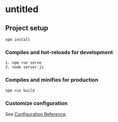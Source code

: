 # untitled

## Project setup
```
npm install
```

### Compiles and hot-reloads for development
```
1. npm run serve
2. node server.js
```

### Compiles and minifies for production
```
npm run build
```

### Customize configuration
See [Configuration Reference](https://cli.vuejs.org/config/).
